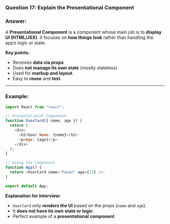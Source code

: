 ### **Question 17:** Explain the Presentational Component

### **Answer:**

A **Presentational Component** is a component whose main job is to **display UI (HTML/JSX)**.
It focuses on **how things look** rather than handling the app’s logic or state.

**Key points:**

* Receives **data via props**.
* Does **not manage its own state** (mostly stateless).
* Used for **markup and layout**.
* Easy to **reuse** and **test**.

---

### **Example:**

```javascript
import React from "react";

// Presentational Component
function UserCard({ name, age }) {
  return (
    <div>
      <h2>User Name: {name}</h2>
      <p>Age: {age}</p>
    </div>
  );
}

// Using the component
function App() {
  return <UserCard name="Pawan" age={25} />;
}

export default App;
```

**Explanation for Interview:**

* `UserCard` only **renders the UI** based on the props (`name` and `age`).
* It **does not have its own state or logic**.
* Perfect example of a **presentational component**.


